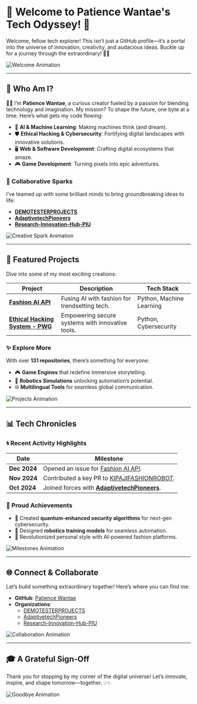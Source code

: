 # 🌟 Welcome to Patience Wantae's Tech Odyssey! 🚀

Welcome, fellow tech explorer! This isn’t just a GitHub profile—it’s a portal into the universe of innovation, creativity, and audacious ideas. Buckle up for a journey through the extraordinary! 🌌✨

![Welcome Animation](https://media.giphy.com/media/fAnzw6YK33jMwzp5wp/giphy.gif)

---

## 🎨 Who Am I?

👩‍💻 I’m **Patience Wantae**, a curious creator fueled by a passion for blending technology and imagination. My mission? To shape the future, one byte at a time. Here’s what gets my code flowing:

- 🤖 **AI & Machine Learning**: Making machines think (and dream).  
- 🛡️ **Ethical Hacking & Cybersecurity**: Fortifying digital landscapes with innovative solutions.  
- 🖥️ **Web & Software Development**: Crafting digital ecosystems that amaze.  
- 🎮 **Game Development**: Turning pixels into epic adventures.

### 🤝 Collaborative Sparks

I’ve teamed up with some brilliant minds to bring groundbreaking ideas to life:

- **[DEMOTESTERPROJECTS](https://github.com/DEMOTESTERPROJECTS)**  
- **[AdaptivetechPioneers](https://github.com/AdaptivetechPioneers)**  
- **[Research-Innovation-Hub-PIU](https://github.com/Research-Innovation-Hub-PIU)**

![Creative Spark Animation](https://media.giphy.com/media/xUOxfhUzRrlggrD42s/giphy.gif)

---

## 🚀 Featured Projects

Dive into some of my most exciting creations:

| **Project** | **Description** | **Tech Stack** |
|-------------|-----------------|----------------|
| [**Fashion AI API**](https://github.com/Patiencewantae123/fashion_ai_api) | Fusing AI with fashion for trendsetting tech. | Python, Machine Learning |
| [**Ethical Hacking System - PWG**](https://github.com/Patiencewantae123/Ethicalhackingsystem-PWG) | Empowering secure systems with innovative tools. | Python, Cybersecurity |

### ✨ Explore More

With over **131 repositories**, there’s something for everyone:

- 🎮 **Game Engines** that redefine immersive storytelling.  
- 🤖 **Robotics Simulations** unlocking automation’s potential.  
- 🌐 **Multilingual Tools** for seamless global communication.

![Projects Animation](https://media.giphy.com/media/Y4ak9Ki2GZCbJxAnJD/giphy.gif)

---

## 📊 Tech Chronicles

### 🌀 Recent Activity Highlights

| **Date** | **Milestone** |
|----------|---------------|
| **Dec 2024** | Opened an issue for [Fashion AI API](https://github.com/Patiencewantae123/fashion_ai_api). |
| **Nov 2024** | Contributed a key PR to [KIPAJIFASHIONROBOT](https://github.com/Research-Innovation-Hub-PIU/KIPAJIFASHIONROBOT). |
| **Oct 2024** | Joined forces with **[AdaptivetechPioneers](https://github.com/AdaptivetechPioneers)**. |

### 🌟 Proud Achievements

- 🚀 Created **quantum-enhanced security algorithms** for next-gen cybersecurity.  
- 🤖 Designed **robotics training models** for seamless automation.  
- 💃 Revolutionized personal style with AI-powered fashion platforms.

![Milestones Animation](https://media.giphy.com/media/l4KibK3JwaVo0CjDO/giphy.gif)

---

## 🌐 Connect & Collaborate

Let’s build something extraordinary together! Here’s where you can find me:

- **GitHub**: [Patience Wantae](https://github.com/Patiencewantae123)  
- **Organizations**:  
  - [DEMOTESTERPROJECTS](https://github.com/DEMOTESTERPROJECTS)  
  - [AdaptivetechPioneers](https://github.com/AdaptivetechPioneers)  
  - [Research-Innovation-Hub-PIU](https://github.com/Research-Innovation-Hub-PIU)

![Collaboration Animation](https://media.giphy.com/media/3o7aD2saalBwwftBIY/giphy.gif)

---

## 🎓 A Grateful Sign-Off

Thank you for stopping by my corner of the digital universe! Let’s innovate, inspire, and shape tomorrow—together. 💡✨

![Goodbye Animation](https://media.giphy.com/media/xUOxeYbn8WU58ZTFRW/giphy.gif)
